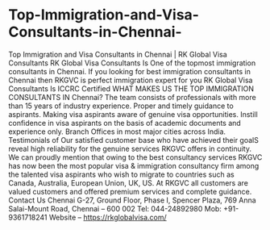 # Top-Immigration-and-Visa-Consultants-in-Chennai-
Top Immigration and Visa Consultants in Chennai | RK Global Visa Consultants  RK Global Visa Consultants Is One of the topmost immigration consultants in Chennai. If you looking for best immigration consultants in Chennai then RKGVC is perfect immigration expert for you  RK Global Visa Consultants Is ICCRC Certified  WHAT MAKES US THE TOP IMMIGRATION CONSULTANTS IN Chennai?  The team consists of professionals with more than 15 years of industry experience. Proper and timely guidance to aspirants. Making visa aspirants aware of genuine visa opportunities. Instill confidence in visa aspirants on the basis of academic documents and experience only. Branch Offices in most major cities across India. Testimonials of Our satisfied customer base who have achieved their goalS reveal high reliability for the genuine services RKGVC offers in continuity. We can proudly mention that owing to the best consultancy services RKGVC has now been the most popular visa &amp; immigration consultancy firm among the talented visa aspirants who wish to migrate to countries such as Canada,  Australia, European Union, UK, US. At RKGVC all customers are valued customers and offered premium services and complete guidance. Contact Us  Chennai  G-27, Ground Floor, Phase I, Spencer Plaza, 769 Anna Salai-Mount Road,   Chennai – 600 002  Tel: 044-24892980                                          Mob: +91-9361718241  Website – https://rkglobalvisa.com/
